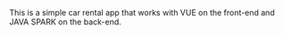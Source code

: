 This is a simple car rental app that works with VUE on the front-end and JAVA SPARK on the back-end.
